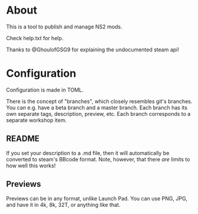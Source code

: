 # About

This is a tool to publish and manage NS2 mods.

Check help.txt for help.

Thanks to @GhoulofGSG9 for explaining the undocumented steam api!

# Configuration
Configuration is made in TOML.

There is the concept of "branches", which closely resembles git's branches.
You can e.g. have a beta branch and a master branch.
Each branch has its own separate tags, description, preview, etc.
Each branch corresponds to a separate workshop item.

## README
If you set your description to a .md file, then it will
automatically be converted to steam's BBcode format.
Note, however, that there *are* limits to how well this works!

## Previews
Previews can be in any format, unlike Launch Pad.
You can use PNG, JPG, and have it in 4k, 8k, 32T, or anything like that.
